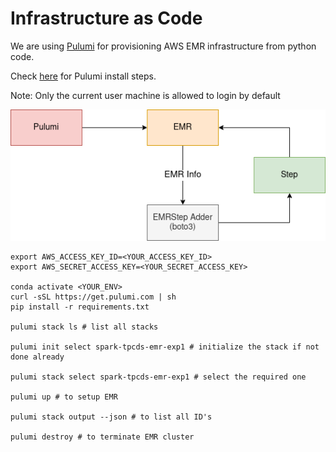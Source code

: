 # Infrastructure as Code

We are using [Pulumi](https://www.pulumi.com/) for provisioning AWS EMR infrastructure from python code.

Check [here](https://www.pulumi.com/docs/get-started/aws/begin/) for Pulumi install steps.

Note: Only the current user machine is allowed to login by default

![](../docs/pulumi_emr.png)


```
export AWS_ACCESS_KEY_ID=<YOUR_ACCESS_KEY_ID>
export AWS_SECRET_ACCESS_KEY=<YOUR_SECRET_ACCESS_KEY>

conda activate <YOUR_ENV>
curl -sSL https://get.pulumi.com | sh
pip install -r requirements.txt

pulumi stack ls # list all stacks

pulumi init select spark-tpcds-emr-exp1 # initialize the stack if not done already

pulumi stack select spark-tpcds-emr-exp1 # select the required one

pulumi up # to setup EMR

pulumi stack output --json # to list all ID's

pulumi destroy # to terminate EMR cluster 
```
